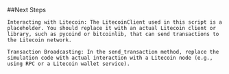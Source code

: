 ##Next Steps


    Interacting with Litecoin: The LitecoinClient used in this script is a placeholder. You should replace it with an actual Litecoin client or library, such as pycoind or bitcoinlib, that can send transactions to the Litecoin network.

    Transaction Broadcasting: In the send_transaction method, replace the simulation code with actual interaction with a Litecoin node (e.g., using RPC or a Litecoin wallet service).

